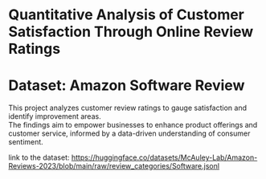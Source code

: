 # Quantitative Analysis of Customer Satisfaction Through Online Review Ratings 
# Dataset: Amazon Software Review

This project analyzes customer review ratings to gauge satisfaction and identify improvement areas.\
The findings aim to empower businesses to enhance product offerings and customer service, informed by a data-driven understanding of consumer sentiment.

link to the dataset:
https://huggingface.co/datasets/McAuley-Lab/Amazon-Reviews-2023/blob/main/raw/review_categories/Software.jsonl
